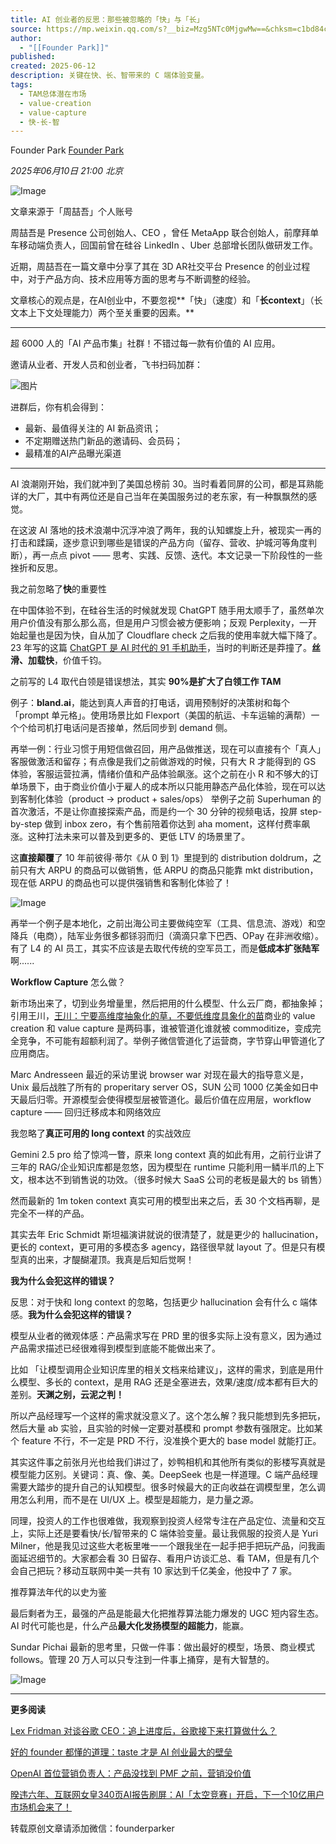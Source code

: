 ```yaml
---
title: AI 创业者的反思：那些被忽略的「快」与「长」
source: https://mp.weixin.qq.com/s?__biz=Mzg5NTc0MjgwMw==&chksm=c1bd84cba3d84c7774f51230f1dd0b6c73f5d49beed3a8d135745895b365b2aa78567e86366a&idx=2&mid=2247516797&sn=3daf317c2e5755e5223e30c8fab6151b#rd
author:
  - "[[Founder Park]]"
published: 
created: 2025-06-12
description: 关键在快、长、智带来的 C 端体验变量。
tags:
  - TAM总体潜在市场
  - value-creation
  - value-capture
  - 快-长-智
---
```

Founder Park [Founder Park](https://mp.weixin.qq.com/)

*2025年06月10日 21:00* *北京*

![Image](https://mmbiz.qpic.cn/sz_mmbiz_jpg/qpAK9iaV2O3sgqllQmlwtMqrfvG9jqJPgfzSW6iaJvl3iaNHed1COftdDuwicFmYQNhcK4yGcwJNpmuQkSn4ZI06qg/640?wx_fmt=jpeg&from=appmsg&tp=webp&wxfrom=5&wx_lazy=1)

文章来源于「周喆吾」个人账号

  

周喆吾是 Presence 公司创始人、CEO ，曾任 MetaApp 联合创始人，前摩拜单车移动端负责人，回国前曾在硅谷 LinkedIn 、Uber 总部增长团队做研发工作。

近期，周喆吾在一篇文章中分享了其在 3D AR社交平台 Presence 的创业过程中，对于产品方向、技术应用等方面的思考与不断调整的经验。

文章核心的观点是，在AI创业中，不要忽视**「快」（速度）和「**长context**」（长文本上下文处理能力）两个至关重要的因素。**

  

---

超 6000 人的「AI 产品市集」社群！不错过每一款有价值的 AI 应用。

邀请从业者、开发人员和创业者，飞书扫码加群： 

![图片](https://mmbiz.qpic.cn/sz_mmbiz_png/qpAK9iaV2O3sa7YLjNiazB1KksgJh3hzVN29iaaaVk2JuribEPhNaveHLsf1k5kkvy1fVpDAD5jLWLZVF8RaoKT1Wg/640?wx_fmt=png&from=appmsg&tp=webp&wxfrom=5&wx_lazy=1)

进群后，你有机会得到：  

- 最新、最值得关注的 AI 新品资讯；
- 不定期赠送热门新品的邀请码、会员码；
- 最精准的AI产品曝光渠道

---

  

AI 浪潮刚开始，我们就冲到了美国总榜前 30。当时看着同屏的公司，都是耳熟能详的大厂，其中有两位还是自己当年在美国服务过的老东家，有一种飘飘然的感觉。

在这波 AI 落地的技术浪潮中沉浮冲浪了两年，我的认知螺旋上升，被现实一再的打击和蹂躏，逐步意识到哪些是错误的产品方向（留存、营收、护城河等角度判断），再一点点 pivot —— 思考、实践、反馈、迭代。本文记录一下阶段性的一些挫折和反思。

我之前忽略了**快**的重要性

在中国体验不到，在硅谷生活的时候就发现 ChatGPT 随手用太顺手了，虽然单次用户价值没有那么那么高，但是用户习惯会被方便影响；反观 Perplexity，一开始起量也是因为快，自从加了 Cloudflare check 之后我的使用率就大幅下降了。23 年写的这篇 [ChatGPT 是 AI 时代的 91 手机助手](https://mp.weixin.qq.com/s?__biz=MzU2MTgzMjQyMA==&mid=2247484929&idx=1&sn=52d3365cff2e5ecc6e7748dc930a0774&scene=21#wechat_redirect)，当时的判断还是莽撞了。**丝滑、加载快**，价值千钧。

之前写的 L4 取代白领是错误想法，其实 **90%是扩大了白领工作 TAM** 

例子：**bland.ai**，能达到真人声音的打电话，调用预制好的决策树和每个「prompt 单元格」。使用场景比如 Flexport（美国的航运、卡车运输的满帮）一个个给司机打电话问是否接单，然后同步到 demand 侧。

再举一例：行业习惯于用短信做召回，用产品做推送，现在可以直接有个「真人」客服做激活和留存；有点像是我们之前做游戏的时候，只有大 R 才能得到的 GS 体验，客服运营拉满，情绪价值和产品体验飙涨。这个之前在小 R 和不够大的订单场景下，由于商业价值小于雇人的成本所以只能用静态产品化体验，现在可以达到客制化体验（product -> product + sales/ops） 举例子之前 Superhuman 的首次激活，不是让你直接探索产品，而是约一个 30 分钟的视频电话，投屏 step-by-step 做到 inbox zero，有个售前陪着你达到 aha moment，这样付费率飙涨。这种打法未来可以普及到更多的、更低 LTV 的场景里了。

这**直接颠覆**了 10 年前彼得·蒂尔《从 0 到 1》里提到的 distribution doldrum，之前只有大 ARPU 的商品可以做销售，低 ARPU 的商品只能靠 mkt distribution，现在低 ARPU 的商品也可以提供强销售和客制化体验了！

![Image](https://mmbiz.qpic.cn/sz_mmbiz_jpg/qpAK9iaV2O3sLzcic9A0VGlyz9U3kDlWJ1OmspPHTJ90fI4DjmjdHaayrMg3sia7icEdIKxiczeBIQCA9D7ZicCyxFog/640?wx_fmt=jpeg&from=appmsg&tp=webp&wxfrom=5&wx_lazy=1)

再举一个例子是本地化，之前出海公司主要做纯空军（工具、信息流、游戏）和空降兵（电商），陆军业务很多都铩羽而归（滴滴只拿下巴西、OPay 在非洲收缩）。有了 L4 的 AI 员工，其实不应该是去取代传统的空军员工，而是**低成本扩张陆军**啊......

**Workflow Capture** 怎么做？

新市场出来了，切到业务增量里，然后把用的什么模型、什么云厂商，都抽象掉；引用王川，[王川：宁要高维度抽象化的草，不要低维度具象化的苗](https://mp.weixin.qq.com/s?__biz=MzA3MzE5MjM2Mw==&mid=2672247385&idx=1&sn=d290c5839503ba818201595c76c59a13&scene=21#wechat_redirect)商业的 value creation 和 value capture 是两码事，谁被管道化谁就被 commoditize，变成完全竞争，不可能有超额利润了。举例子微信管道化了运营商，字节穿山甲管道化了应用商店。

Marc Andresseen 最近的采访里说 browser war 对现在最大的指导意义是，Unix 最后战胜了所有的 properitary server OS，SUN 公司 1000 亿美金如日中天最后归零。开源模型会使得模型层被管道化。最后价值在应用层，workflow capture —— 回归迁移成本和网络效应

我忽略了**真正可用的 long context** 的实战效应

Gemini 2.5 pro 给了惊鸿一瞥，原来 long context 真的如此有用，之前行业讲了三年的 RAG/企业知识库都是忽悠，因为模型在 runtime 只能利用一鳞半爪的上下文，根本达不到销售说的功效。（很多时候大 SaaS 公司的老板是最大的 bs 销售）

然而最新的 1m token context 真实可用的模型出来之后，丢 30 个文档再聊，是完全不一样的产品。

其实去年 Eric Schmidt 斯坦福演讲就说的很清楚了，就是更少的 hallucination，更长的 context，更可用的多模态多 agency，路径很早就 layout 了。但是只有模型真的出来，才醍醐灌顶。我真是后知后觉啊！

**我为什么会犯这样的错误？**

反思：对于快和 long context 的忽略，包括更少 hallucination 会有什么 c 端体感。**我为什么会犯这样的错误？**

模型从业者的微观体感：产品需求写在 PRD 里的很多实际上没有意义，因为通过产品需求描述已经很难得到模型到底能不能做出来了。

比如 「让模型调用企业知识库里的相关文档来给建议」，这样的需求，到底是用什么模型、多长的 context，是用 RAG 还是全塞进去，效果/速度/成本都有巨大的差别。**天渊之别，云泥之判！**

所以产品经理写一个这样的需求就没意义了。这个怎么解？我只能想到先多把玩，然后大量 ab 实验，且实验的时候一定要对基模和 prompt 参数有强限定。比如某个 feature 不行，不一定是 PRD 不行，没准换个更大的 base model 就能打正。

其实这件事之前张月光也给我们讲过了，妙鸭相机和其他所有类似的影楼写真就是模型能力区别。关键词：真、像、美。DeepSeek 也是一样道理。C 端产品经理需要大踏步的提升自己的认知模型。很多时候最大的正向收益在调模型里，怎么调用怎么利用，而不是在 UI/UX 上。模型是超能力，是力量之源。

同理，投资人的工作也很难做，我观察到投资人经常专注在产品定位、流量和交互上，实际上还是要看快/长/智带来的 C 端体验变量。最让我佩服的投资人是 Yuri Milner，他是我见过这些大老板里唯一一个跟我坐在一起手把手把玩产品，问我画面延迟细节的。大家都会看 30 日留存、看用户访谈汇总、看 TAM，但是有几个会自己把玩？移动互联网中美一共有 10 家达到千亿美金，他投中了 7 家。

推荐算法年代的以史为鉴

最后剩者为王，最强的产品是能最大化把推荐算法能力爆发的 UGC 短内容生态。AI 时代可能也是，什么产品**最大化发扬模型的超能力**，能赢。

Sundar Pichai 最新的思考里，只做一件事：做出最好的模型，场景、商业模式 follows。管理 20 万人可以只专注到一件事上捅穿，是有大智慧的。

![Image](https://mmbiz.qpic.cn/sz_mmbiz_png/qpAK9iaV2O3sVEDaEXOSIu0FvvT1ahtsFuSMmBOmKmEicRE9EksiaO6CM0Aj3HLXJicHNEDEMrYmgqiaibfQ0k1Balaw/640?wx_fmt=png&from=appmsg&tp=webp&wxfrom=5&wx_lazy=1)

---

**更多阅读**

[Lex Fridman 对谈谷歌 CEO：追上进度后，谷歌接下来打算做什么？](https://mp.weixin.qq.com/s?__biz=Mzg5NTc0MjgwMw==&mid=2247516758&idx=1&sn=3eb80473ebc10f12d4522c3dc465fe4e&scene=21#wechat_redirect)

[好的 founder 都懂的道理：taste 才是 AI 创业最大的壁垒](https://mp.weixin.qq.com/s?__biz=Mzg5NTc0MjgwMw==&mid=2247516622&idx=1&sn=dcc19bcfad974315adca32cd93303f2b&scene=21#wechat_redirect)

[OpenAI 首位营销负责人：产品没找到 PMF 之前，营销没价值](https://mp.weixin.qq.com/s?__biz=Mzg5NTc0MjgwMw==&mid=2247516595&idx=1&sn=d62e31df3cf1af0b43d4b8059d188c84&scene=21#wechat_redirect)

[暌违六年、互联网女皇340页AI报告刷屏：AI「太空竞赛」开启，下一个10亿用户市场机会来了！](https://mp.weixin.qq.com/s?__biz=Mzg5NTc0MjgwMw==&mid=2247516565&idx=1&sn=f74b295031b5b97d8903c39a84edf0a6&scene=21#wechat_redirect)

转载原创文章请添加微信：founderparker